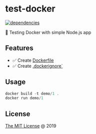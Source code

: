 # test-docker

[![dependencies](https://david-dm.org/piecioshka/test-docker.svg)](https://github.com/piecioshka/test-docker)

:ledger: Testing Docker with simple Node.js app

## Features

* :white_check_mark: Create [Dockerfile](./blob/master/Dockerfile)
* :white_check_mark: Create [.dockerignore`](./blob/master/.dockerignore)

## Usage

```javascript
docker build -t demo/1 .
docker run demo/1
```

## License

[The MIT License](http://piecioshka.mit-license.org) @ 2019
